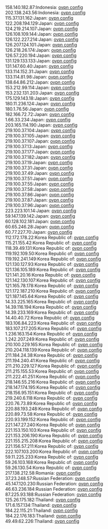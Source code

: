 158.140.182.87:Indonesia: [ovpn config](vpn/158_140_182_87.ovpn)  
202.138.243.56:Indonesia: [ovpn config](vpn/202_138_243_56.ovpn)  
115.37.131.162:Japan: [ovpn config](vpn/115_37_131_162.ovpn)  
122.208.194.129:Japan: [ovpn config](vpn/122_208_194_129.ovpn)  
124.219.214.107:Japan: [ovpn config](vpn/124_219_214_107.ovpn)  
126.108.109.144:Japan: [ovpn config](vpn/126_108_109_144.ovpn)  
126.122.227.214:Japan: [ovpn config](vpn/126_122_227_214.ovpn)  
126.207.124.101:Japan: [ovpn config](vpn/126_207_124_101.ovpn)  
126.218.26.174:Japan: [ovpn config](vpn/126_218_26_174.ovpn)  
126.57.220.194:Japan: [ovpn config](vpn/126_57_220_194.ovpn)  
131.129.133.133:Japan: [ovpn config](vpn/131_129_133_133.ovpn)  
131.147.60.40:Japan: [ovpn config](vpn/131_147_60_40.ovpn)  
133.114.152.31:Japan: [ovpn config](vpn/133_114_152_31.ovpn)  
133.114.81.98:Japan: [ovpn config](vpn/133_114_81_98.ovpn)  
138.64.86.212:Japan: [ovpn config](vpn/138_64_86_212.ovpn)  
153.212.99.114:Japan: [ovpn config](vpn/153_212_99_114.ovpn)  
153.232.131.203:Japan: [ovpn config](vpn/153_232_131_203.ovpn)  
175.129.143.18:Japan: [ovpn config](vpn/175_129_143_18.ovpn)  
180.11.236.124:Japan: [ovpn config](vpn/180_11_236_124.ovpn)  
180.1.76.56:Japan: [ovpn config](vpn/180_1_76_56.ovpn)  
182.166.72.72:Japan: [ovpn config](vpn/182_166_72_72.ovpn)  
1.66.33.234:Japan: [ovpn config](vpn/1_66_33_234.ovpn)  
203.165.114.190:Japan: [ovpn config](vpn/203_165_114_190.ovpn)  
219.100.37.104:Japan: [ovpn config](vpn/219_100_37_104.ovpn)  
219.100.37.105:Japan: [ovpn config](vpn/219_100_37_105.ovpn)  
219.100.37.107:Japan: [ovpn config](vpn/219_100_37_107.ovpn)  
219.100.37.13:Japan: [ovpn config](vpn/219_100_37_13.ovpn)  
219.100.37.177:Japan: [ovpn config](vpn/219_100_37_177.ovpn)  
219.100.37.182:Japan: [ovpn config](vpn/219_100_37_182.ovpn)  
219.100.37.19:Japan: [ovpn config](vpn/219_100_37_19.ovpn)  
219.100.37.31:Japan: [ovpn config](vpn/219_100_37_31.ovpn)  
219.100.37.49:Japan: [ovpn config](vpn/219_100_37_49.ovpn)  
219.100.37.51:Japan: [ovpn config](vpn/219_100_37_51.ovpn)  
219.100.37.55:Japan: [ovpn config](vpn/219_100_37_55.ovpn)  
219.100.37.58:Japan: [ovpn config](vpn/219_100_37_58.ovpn)  
219.100.37.86:Japan: [ovpn config](vpn/219_100_37_86.ovpn)  
219.100.37.87:Japan: [ovpn config](vpn/219_100_37_87.ovpn)  
219.100.37.96:Japan: [ovpn config](vpn/219_100_37_96.ovpn)  
223.223.101.14:Japan: [ovpn config](vpn/223_223_101_14.ovpn)  
59.147.139.142:Japan: [ovpn config](vpn/59_147_139_142.ovpn)  
60.128.102.181:Japan: [ovpn config](vpn/60_128_102_181.ovpn)  
60.65.246.28:Japan: [ovpn config](vpn/60_65_246_28.ovpn)  
60.77.227.70:Japan: [ovpn config](vpn/60_77_227_70.ovpn)  
112.172.178.22:Korea Republic of: [ovpn config](vpn/112_172_178_22.ovpn)  
115.21.155.42:Korea Republic of: [ovpn config](vpn/115_21_155_42.ovpn)  
118.39.49.131:Korea Republic of: [ovpn config](vpn/118_39_49_131.ovpn)  
119.192.109.50:Korea Republic of: [ovpn config](vpn/119_192_109_50.ovpn)  
119.192.241.149:Korea Republic of: [ovpn config](vpn/119_192_241_149.ovpn)  
121.130.127.93:Korea Republic of: [ovpn config](vpn/121_130_127_93.ovpn)  
121.136.105.189:Korea Republic of: [ovpn config](vpn/121_136_105_189.ovpn)  
121.141.20.16:Korea Republic of: [ovpn config](vpn/121_141_20_16.ovpn)  
121.142.130.107:Korea Republic of: [ovpn config](vpn/121_142_130_107.ovpn)  
121.165.78.178:Korea Republic of: [ovpn config](vpn/121_165_78_178.ovpn)  
121.172.187.210:Korea Republic of: [ovpn config](vpn/121_172_187_210.ovpn)  
121.187.145.64:Korea Republic of: [ovpn config](vpn/121_187_145_64.ovpn)  
14.33.225.165:Korea Republic of: [ovpn config](vpn/14_33_225_165.ovpn)  
14.39.116.194:Korea Republic of: [ovpn config](vpn/14_39_116_194.ovpn)  
14.39.233.169:Korea Republic of: [ovpn config](vpn/14_39_233_169.ovpn)  
14.40.40.72:Korea Republic of: [ovpn config](vpn/14_40_40_72.ovpn)  
183.106.84.223:Korea Republic of: [ovpn config](vpn/183_106_84_223.ovpn)  
183.107.217.205:Korea Republic of: [ovpn config](vpn/183_107_217_205.ovpn)  
1.236.163.154:Korea Republic of: [ovpn config](vpn/1_236_163_154.ovpn)  
1.242.207.249:Korea Republic of: [ovpn config](vpn/1_242_207_249.ovpn)  
210.100.229.165:Korea Republic of: [ovpn config](vpn/210_100_229_165.ovpn)  
210.204.118.139:Korea Republic of: [ovpn config](vpn/210_204_118_139.ovpn)  
211.184.24.38:Korea Republic of: [ovpn config](vpn/211_184_24_38.ovpn)  
211.194.240.41:Korea Republic of: [ovpn config](vpn/211_194_240_41.ovpn)  
211.210.229.127:Korea Republic of: [ovpn config](vpn/211_210_229_127.ovpn)  
211.215.155.53:Korea Republic of: [ovpn config](vpn/211_215_155_53.ovpn)  
211.222.41.251:Korea Republic of: [ovpn config](vpn/211_222_41_251.ovpn)  
218.146.55.216:Korea Republic of: [ovpn config](vpn/218_146_55_216.ovpn)  
218.147.174.195:Korea Republic of: [ovpn config](vpn/218_147_174_195.ovpn)  
218.156.95.151:Korea Republic of: [ovpn config](vpn/218_156_95_151.ovpn)  
219.240.6.118:Korea Republic of: [ovpn config](vpn/219_240_6_118.ovpn)  
220.76.73.89:Korea Republic of: [ovpn config](vpn/220_76_73_89.ovpn)  
220.88.193.248:Korea Republic of: [ovpn config](vpn/220_88_193_248.ovpn)  
220.89.73.58:Korea Republic of: [ovpn config](vpn/220_89_73_58.ovpn)  
220.93.199.152:Korea Republic of: [ovpn config](vpn/220_93_199_152.ovpn)  
221.147.27.240:Korea Republic of: [ovpn config](vpn/221_147_27_240.ovpn)  
221.153.150.103:Korea Republic of: [ovpn config](vpn/221_153_150_103.ovpn)  
221.153.206.190:Korea Republic of: [ovpn config](vpn/221_153_206_190.ovpn)  
221.155.215.208:Korea Republic of: [ovpn config](vpn/221_155_215_208.ovpn)  
221.156.57.211:Korea Republic of: [ovpn config](vpn/221_156_57_211.ovpn)  
222.107.103.200:Korea Republic of: [ovpn config](vpn/222_107_103_200.ovpn)  
59.11.225.233:Korea Republic of: [ovpn config](vpn/59_11_225_233.ovpn)  
59.26.103.168:Korea Republic of: [ovpn config](vpn/59_26_103_168.ovpn)  
59.26.130.54:Korea Republic of: [ovpn config](vpn/59_26_130_54.ovpn)  
217.138.212.58:Romania: [ovpn config](vpn/217_138_212_58.ovpn)  
37.23.248.57:Russian Federation: [ovpn config](vpn/37_23_248_57.ovpn)  
45.147.120.230:Russian Federation: [ovpn config](vpn/45_147_120_230.ovpn)  
46.63.236.184:Russian Federation: [ovpn config](vpn/46_63_236_184.ovpn)  
87.225.93.188:Russian Federation: [ovpn config](vpn/87_225_93_188.ovpn)  
125.26.175.182:Thailand: [ovpn config](vpn/125_26_175_182.ovpn)  
171.6.157.134:Thailand: [ovpn config](vpn/171_6_157_134.ovpn)  
184.22.115.21:Thailand: [ovpn config](vpn/184_22_115_21.ovpn)  
184.22.176.183:Thailand: [ovpn config](vpn/184_22_176_183.ovpn)  
49.49.62.226:Thailand: [ovpn config](vpn/49_49_62_226.ovpn)  
